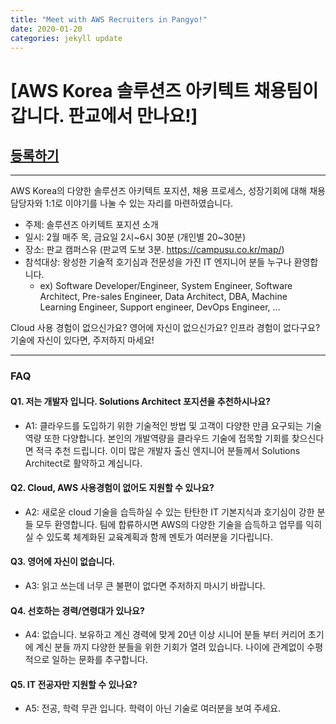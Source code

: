 ```yaml
---
title: "Meet with AWS Recruiters in Pangyo!"
date: 2020-01-20 
categories: jekyll update
---
```

[AWS Korea 솔루션즈 아키텍트 채용팀이 갑니다. 판교에서 만나요!]
=============

## **[등록하기](https://lnkd.in/fwTwq4s)**

---------------------------------------

AWS Korea의 다양한 솔루션즈 아키텍트 포지션, 채용 프로세스, 성장기회에 대해 채용 담당자와 1:1로 이야기를 나눌 수 있는 자리를 마련하였습니다.

* 주제: 솔루션즈 아키텍트 포지션 소개
* 일시: 2월 매주 목, 금요일 2시~6시 30분 (개인별 20~30분)
* 장소: 판교 캠퍼스유 (판교역 도보 3분. https://campusu.co.kr/map/)
* 참석대상: 왕성한 기술적 호기심과 전문성을 가진 IT 엔지니어 분들 누구나 환영합니다.
  * ex) Software Developer/Engineer, System Engineer, Software Architect, Pre-sales Engineer, Data Architect, DBA, Machine Learning Engineer, Support engineer, DevOps Engineer, …

Cloud 사용 경험이 없으신가요? 
영어에 자신이 없으신가요? 
인프라 경험이 없다구요? 
기술에 자신이 있다면, 주저하지 마세요!

---------------------------------------

### FAQ

#### Q1. 저는 개발자 입니다. Solutions Architect 포지션을 추천하시나요?
  * A1: 클라우드를 도입하기 위한 기술적인 방법 및 고객이 다양한 만큼 요구되는 기술역량 또한 다양합니다. 본인의 개발역량을 클라우드 기술에 접목할 기회를 찾으신다면 적극 추천 드립니다. 이미 많은 개발자 출신 엔지니어 분들께서 Solutions Architect로 활약하고 계십니다.

#### Q2. Cloud, AWS 사용경험이 없어도 지원할 수 있나요?
  * A2: 새로운 cloud 기술을 습득하실 수 있는 탄탄한 IT 기본지식과 호기심이 강한 분들 모두 환영합니다. 팀에 합류하시면 AWS의 다양한 기술을 습득하고 업무를 익히실 수 있도록 체계화된 교육계획과 함께 멘토가 여러분을 기다립니다.

#### Q3. 영어에 자신이 없습니다.
  * A3: 읽고 쓰는데 너무 큰 불편이 없다면 주저하지 마시기 바랍니다.

#### Q4. 선호하는 경력/연령대가 있나요?
  * A4: 없습니다. 보유하고 계신 경력에 맞게 20년 이상 시니어 분들 부터 커리어 초기에 계신 분들 까지 다양한 분들을 위한 기회가 열려 있습니다. 나이에 관계없이 수평적으로 일하는 문화를 추구합니다.

#### Q5. IT 전공자만 지원할 수 있나요?
  * A5: 전공, 학력 무관 입니다. 학력이 아닌 기술로 여러분을 보여 주세요.
